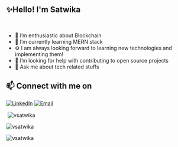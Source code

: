 ## ✨Hello! I'm Satwika
<br>

- 🌱 I’m enthusiastic about Blockchain
- 🔭 I’m currently learning MERN stack
- ⚙️ I am always looking forward to learning new technologies and implementing them!
- 🤔 I’m looking for help with contributing to open source projects
- 💬 Ask me about tech related stuffs

## 📫 Connect with me on

<a href="https://www.linkedin.com/in/satwika-v/"><img title="LinkedIn" src="https://img.shields.io/badge/LinkedIn-0077B5?style=for-the-badge&logo=linkedin&logoColor=white"/></a>  <a href="mailto:satwikavps@gmail.com"><img title="Email" src="https://img.shields.io/badge/Gmail-D14836?style=for-the-badge&logo=gmail&logoColor=white"/></a>

<p>&nbsp;<img align="center" src="https://github-readme-stats.vercel.app/api?username=vsatwika&show_icons=true&locale=en" alt="vsatwika" /></p>

<p><img align="center" src="https://github-readme-streak-stats.herokuapp.com/?user=vsatwika&" alt="vsatwika" /></p>
<p align="left"> <img src="https://komarev.com/ghpvc/?username=vsatwika&label=Profile%20views&color=0e75b6&style=flat" alt="vsatwika" /> </p>
